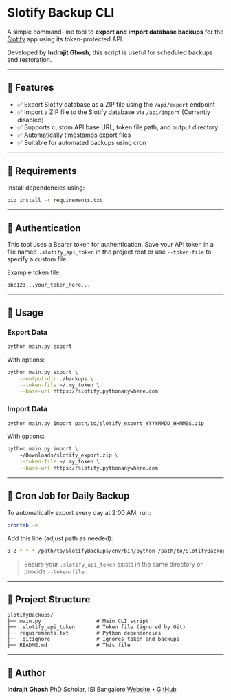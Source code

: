 # Slotify Backup CLI

A simple command-line tool to **export and import database backups** for the [Slotify](https://slotify.pythonanywhere.com) app using its token-protected API.

Developed by **Indrajit Ghosh**, this script is useful for scheduled backups and restoration.

---

## 🌟 Features

- ✅ Export Slotify database as a ZIP file using the `/api/export` endpoint
- ✅ Import a ZIP file to the Slotify database via `/api/import` (Currently disabled)
- ✅ Supports custom API base URL, token file path, and output directory
- ✅ Automatically timestamps export files
- ✅ Suitable for automated backups using cron

---

## 🔧 Requirements

Install dependencies using:

```bash
pip install -r requirements.txt
````

---

## 🔐 Authentication

This tool uses a Bearer token for authentication.
Save your API token in a file named `.slotify_api_token` in the project root or use `--token-file` to specify a custom file.

Example token file:

```
abc123...your_token_here...
```

---

## 🚀 Usage

### Export Data

```bash
python main.py export
```

With options:

```bash
python main.py export \
    --output-dir ./backups \
    --token-file ~/.my_token \
    --base-url https://slotify.pythonanywhere.com
```

### Import Data

```bash
python main.py import path/to/slotify_export_YYYYMMDD_HHMMSS.zip
```

With options:

```bash
python main.py import \
    ~/Downloads/slotify_export.zip \
    --token-file ~/.my_token \
    --base-url https://slotify.pythonanywhere.com
```

---

## 📅 Cron Job for Daily Backup

To automatically export every day at 2:00 AM, run:

```bash
crontab -e
```

Add this line (adjust path as needed):

```bash
0 2 * * * /path/to/SlotifyBackups/env/bin/python /path/to/SlotifyBackups/main.py export >> /path/to/SlotifyBackups/cron.log 2>&1
```

> Ensure your `.slotify_api_token` exists in the same directory or provide `--token-file`.

---

## 📁 Project Structure

```
SlotifyBackups/
├── main.py                  # Main CLI script
├── .slotify_api_token       # Token file (ignored by Git)
├── requirements.txt         # Python dependencies
├── .gitignore               # Ignores token and backups
├── README.md                # This file
```

---

## 🙋 Author

**Indrajit Ghosh**
PhD Scholar, ISI Bangalore
[Website](https://indrajitghosh.onrender.com/) • [GitHub](https://github.com/indrajit912)
